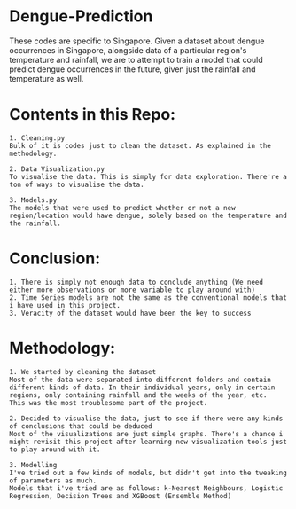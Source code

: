 # Dengue-Prediction
These codes are specific to Singapore. Given a dataset about dengue occurrences in Singapore, alongside data of a particular region's temperature and rainfall, we are to attempt to train a model that could predict dengue occurrences in the future, given just the rainfall and temperature as well.

# Contents in this Repo:
    1. Cleaning.py
    Bulk of it is codes just to clean the dataset. As explained in the methodology.
    
    2. Data Visualization.py
    To visualise the data. This is simply for data exploration. There're a ton of ways to visualise the data.
    
    3. Models.py
    The models that were used to predict whether or not a new region/location would have dengue, solely based on the temperature and the rainfall.

# Conclusion:
    1. There is simply not enough data to conclude anything (We need either more observations or more variable to play around with)
    2. Time Series models are not the same as the conventional models that i have used in this project. 
    3. Veracity of the dataset would have been the key to success
    
# Methodology:
    1. We started by cleaning the dataset
    Most of the data were separated into different folders and contain different kinds of data. In their individual years, only in certain regions, only containing rainfall and the weeks of the year, etc.
    This was the most troublesome part of the project. 
    
    2. Decided to visualise the data, just to see if there were any kinds of conclusions that could be deduced
    Most of the visualizations are just simple graphs. There's a chance i might revisit this project after learning new visualization tools just to play around with it.
    
    3. Modelling
    I've tried out a few kinds of models, but didn't get into the tweaking of parameters as much.
    Models that i've tried are as follows: k-Nearest Neighbours, Logistic Regression, Decision Trees and XGBoost (Ensemble Method)
